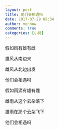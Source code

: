 ```yaml
---
layout: post
title: 他们会相遇吗
date: 2017-07-28 08:34
author: venhow
comments: true
categories: [小诗]
---
```

假如风有雄有雌

雄风从南边来

雌风从北边出发

他们会相遇吗

假如雨滴有雄有雌

雌雨从这个云朵落下

雄雨在那个云朵飞下

他们会相遇吗
